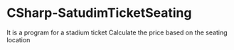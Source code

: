 # CSharp-SatudimTicketSeating
It is a program for a stadium ticket Calculate the price based on the seating location
